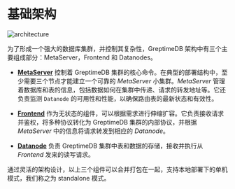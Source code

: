 # 基础架构

![architecture](/architecture-2.png)

为了形成一个强大的数据库集群，并控制其复杂性，GreptimeDB 架构中有三个主要组成部分：MetaServer，Frontend 和 Datanodes。

- [**MetaServer**](/zh/v0.4/developer-guide/metasrv/overview.md) 控制着 GreptimeDB 集群的核心命令。在典型的部署结构中，至少需要三个节点才能建立一个可靠的 _MetaServer_ 小集群。_MetaServer_ 管理着数据库和表的信息，包括数据如何在集群中传递、请求的转发地址等。它还负责监测 `Datanode` 的可用性和性能，以确保路由表的最新状态和有效性。

- [**Frontend**](/zh/v0.4/developer-guide/frontend/overview.md) 作为无状态的组件，可以根据需求进行伸缩扩容。它负责接收请求并鉴权，将多种协议转化为 GreptimeDB 集群的内部协议，并根据 _MetaServer_ 中的信息将请求转发到相应的 _Datanode_。

- [**Datanode**](/zh/v0.4/developer-guide/datanode/overview.md) 负责 GreptimeDB 集群中表和数据的存储，接收并执行从 _Frontend_ 发来的读写请求。

通过灵活的架构设计，以上三个组件可以合并打包在一起，支持本地部署下的单机模式，我们称之为 standalone 模式。
